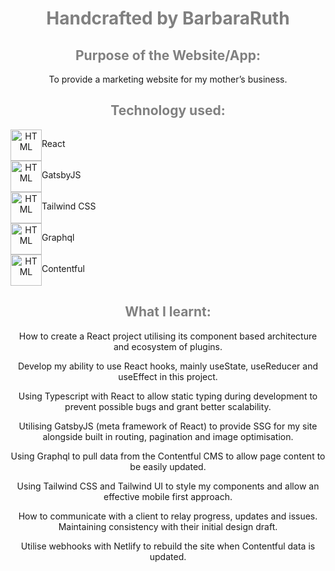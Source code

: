 <div>
 
<h1 style="color: grey" align="center">Handcrafted by BarbaraRuth</h1>
 
<h2 style="color: grey" align="center">Purpose of the Website/App:</h2>
 
<p align="center">To provide a marketing website for my mother’s business.<p>
 
<h2 style="color: grey" align="center">Technology used:</h2>
 
<div align="center">
  <div style="display: flex; flex-direction: row">
    <img align="center" src="https://symbols.getvecta.com/stencil_94/22_react-icon.e55e75bd2e.svg" alt="HTML" height="50"/>
    <p align="center">React</p>
 </div>
</div>
   
<div align="center">
  <div style="display: flex; flex-direction: row">
    <img align="center" src="https://symbols.getvecta.com/stencil_81/10_gatsbyjs-icon.1eebf66862.svg" alt="HTML" height="50"/>
    <p align="center">GatsbyJS</p>
  </div>
</div>

<div align="center">
  <div style="display: flex; flex-direction: row">
    <img align="center" src="https://symbols.getvecta.com/stencil_97/3_tailwind-css-icon.5009c3dbea.svg" alt="HTML" height="50"/>
    <p align="center">Tailwind CSS</p>
  </div>
</div>
 
   
<div align="center">
  <div style="display: flex; flex-direction: row">
    <img align="center" src="https://symbols.getvecta.com/stencil_82/66_graphql-icon.cdedad214a.svg" alt="HTML" height="50"/>
    <p align="center">Graphql</p>
  </div>
</div>
 
<div align="center">
  <div style="display: flex; flex-direction: row">
    <img align="center" src="https://seeklogo.com/images/C/contentful-logo-C395C545BF-seeklogo.com.png" alt="HTML" height="50"/>
    <p align="center">Contentful</p>
  </div>
</div>
  
<h2 style="color: grey" align="center">What I learnt:</h2>
 
<p align="center">How to create a React project utilising its component based architecture and ecosystem of plugins.</p>
<p align="center">Develop my ability to use React hooks, mainly useState, useReducer and useEffect in this project.</p>
 
<p align="center">Using Typescript with React to allow static typing during development to prevent possible bugs and grant better scalability.</p>
<p align="center">Utilising GatsbyJS (meta framework of React) to provide SSG for my site alongside built in routing, pagination and image optimisation.</p>
<p align="center">Using Graphql to pull data from the Contentful CMS to allow page content to be easily updated.</p>
<p align="center">Using Tailwind CSS and Tailwind UI to style my components and allow an effective mobile first approach.</p>
<p align="center">How to communicate with a client to relay progress, updates and issues. Maintaining consistency with their initial design draft.</p>
<p align="center">Utilise webhooks with Netlify to rebuild the site when Contentful data is updated.</p>
 
</div>
